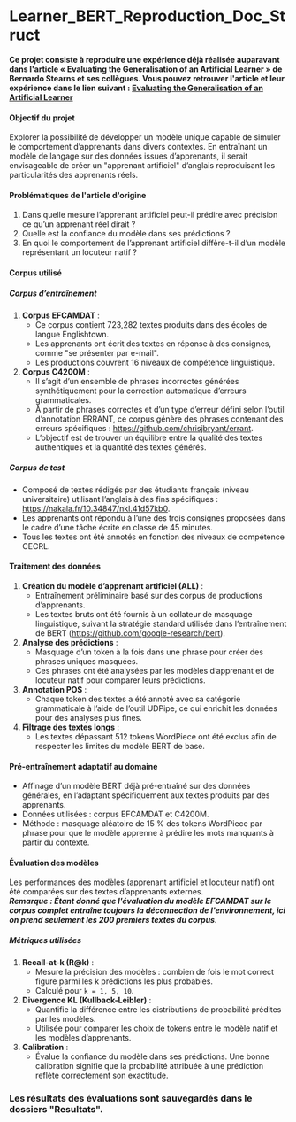 # Learner_BERT_Reproduction_Doc_Struct

**Ce projet consiste à reproduire une expérience déjà réalisée auparavant dans l'article « Evaluating the Generalisation of an Artificial Learner » de Bernardo Stearns et ses collègues. Vous pouvez retrouver l'article et leur expérience dans le lien suivant : [Evaluating the Generalisation of an Artificial Learner](https://aclanthology.org/2024.nlp4call-1.15.pdf)**

#### **Objectif du projet**  
Explorer la possibilité de développer un modèle unique capable de simuler le comportement d’apprenants dans divers contextes. En entraînant un modèle de langage sur des données issues d’apprenants, il serait envisageable de créer un "apprenant artificiel" d’anglais reproduisant les particularités des apprenants réels.  

#### **Problématiques de l'article d'origine**  
1. Dans quelle mesure l’apprenant artificiel peut-il prédire avec précision ce qu’un apprenant réel dirait ?  
2. Quelle est la confiance du modèle dans ses prédictions ?  
3. En quoi le comportement de l’apprenant artificiel diffère-t-il d’un modèle représentant un locuteur natif ?  

#### **Corpus utilisé**  
##### **Corpus d’entraînement**  
1. **Corpus EFCAMDAT** :  
   - Ce corpus contient 723,282 textes produits dans des écoles de langue Englishtown.  
   - Les apprenants ont écrit des textes en réponse à des consignes, comme "se présenter par e-mail".  
   - Les productions couvrent 16 niveaux de compétence linguistique.  
2. **Corpus C4200M** :  
   - Il s’agit d’un ensemble de phrases incorrectes générées synthétiquement pour la correction automatique d’erreurs grammaticales.  
   - À partir de phrases correctes et d’un type d’erreur défini selon l’outil d’annotation ERRANT, ce corpus génère des phrases contenant des erreurs spécifiques : https://github.com/chrisjbryant/errant.  
   - L’objectif est de trouver un équilibre entre la qualité des textes authentiques et la quantité des textes générés.  
##### **Corpus de test**  
- Composé de textes rédigés par des étudiants français (niveau universitaire) utilisant l’anglais à des fins spécifiques : https://nakala.fr/10.34847/nkl.41d57kb0.  
- Les apprenants ont répondu à l’une des trois consignes proposées dans le cadre d’une tâche écrite en classe de 45 minutes.  
- Tous les textes ont été annotés en fonction des niveaux de compétence CECRL.  
#### **Traitement des données**  
1. **Création du modèle d’apprenant artificiel (ALL)** :  
   - Entraînement préliminaire basé sur des corpus de productions d’apprenants.  
   - Les textes bruts ont été fournis à un collateur de masquage linguistique, suivant la stratégie standard utilisée dans l’entraînement de BERT (https://github.com/google-research/bert).  
2. **Analyse des prédictions** :  
   - Masquage d’un token à la fois dans une phrase pour créer des phrases uniques masquées.  
   - Ces phrases ont été analysées par les modèles d’apprenant et de locuteur natif pour comparer leurs prédictions.  
3. **Annotation POS** :  
   - Chaque token des textes a été annoté avec sa catégorie grammaticale à l’aide de l’outil UDPipe, ce qui enrichit les données pour des analyses plus fines.  
4. **Filtrage des textes longs** :  
   - Les textes dépassant 512 tokens WordPiece ont été exclus afin de respecter les limites du modèle BERT de base.  
#### **Pré-entraînement adaptatif au domaine**  
- Affinage d’un modèle BERT déjà pré-entraîné sur des données générales, en l’adaptant spécifiquement aux textes produits par des apprenants.  
- Données utilisées : corpus EFCAMDAT et C4200M.  
- Méthode : masquage aléatoire de 15 % des tokens WordPiece par phrase pour que le modèle apprenne à prédire les mots manquants à partir du contexte.  
#### **Évaluation des modèles**  
Les performances des modèles (apprenant artificiel et locuteur natif) ont été comparées sur des textes d’apprenants externes.  
***Remarque : Étant donné que l'évaluation du modèle EFCAMDAT sur le corpus complet entraîne toujours la déconnection de l'environnement, ici on prend seulement les 200 premiers textes du corpus.***
##### **Métriques utilisées**  
1. **Recall-at-k (R@k)** :  
   - Mesure la précision des modèles : combien de fois le mot correct figure parmi les k prédictions les plus probables.  
   - Calculé pour `k = 1, 5, 10`.  
2. **Divergence KL (Kullback-Leibler)** :  
   - Quantifie la différence entre les distributions de probabilité prédites par les modèles.  
   - Utilisée pour comparer les choix de tokens entre le modèle natif et les modèles d’apprenants.  
3. **Calibration** :  
   - Évalue la confiance du modèle dans ses prédictions. Une bonne calibration signifie que la probabilité attribuée à une prédiction reflète correctement son exactitude.

### Les résultats des évaluations sont sauvegardés dans le dossiers "Resultats".